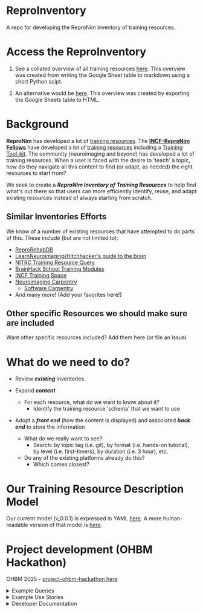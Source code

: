 # ReproInventory
A repo for developing the ReproNim inventory of training resources.

# Access the ReproInventory
1. See a collated overview of all training resources [here](table.md). This overview was created from writing the Google Sheet table to markdown using a short Python scipt.

2. An alternative would be [here](https://docs.google.com/spreadsheets/d/e/2PACX-1vSWI7KLG_j9GjDkwQhnZNKMNNZmoKfURbMTWbLdjANqKGizBfH6V_uvW2vfHK2l0ejOXxqxEKLOszEw/pubhtml). This overview was created by exporting the Google Sheets table to HTML.

# Background
**ReproNim** has developed a lot of [training resources](https://www.repronim.org/teach.html). 
The **[INCF-ReproNim Fellows](https://www.repronim.org/fellowship.html)** have developed a lot of [training resources](https://www.repronim.org/fellows-resources) including a [Training Tool-kit](https://drive.google.com/drive/u/0/folders/1_qLgvQAI_71768_45gMBb7n4DpsY7Wil).
The community (neuroimaging and beyond) has developed a lot of training resources. When a user is faced with the 
desire to 'teach' a topic, how do they navigate all this content to find (or adapt, as needed) the right resources 
to start from?

We seek to create a ***ReproNim Inventory of Training Resources*** to help find what's out there so that users can more efficiently 
Identify, reuse, and adapt existing resources instead of always starting from scratch.

## Similar Inventories Efforts
We know of a number of existing resources that have attempted to do parts of this. These include (but are not limited to):
* [ReproRehabDB](https://reprorehabdb.usc.edu/)
* [LearnNeuroimaging/Hitchhacker's guide to the brain](https://learn-neuroimaging.github.io/hitchhackers_guide_brain/)
* [NITRC Training Resource Query](https://www.nitrc.org/search/?type_of_search=group&q=training)
* [BrainHack School Training Modules](https://school-brainhack.github.io/modules/)
* [INCF Training Space](https://training.incf.org/)
* [Neuroimaging Carpentry](https://conp-pcno-training.github.io/neuroimaging-carpentry/)
  * [Software Carpentry](https://www.software-carpentry.org/)
* And many more! (Add your favorites here!)


## Other specific Resources we should make sure are included
Want other specific resources included? Add them here (or file an issue)

# What do we need to do?
* Review ***existing*** inventories
* Expand ***content***
  * For each resource, what do we want to know about it?
    * Identify the training resource 'schema' that we want to use

* Adopt a ***front end*** (how the content is displayed) and associated ***back end*** to store the information
  * What do we really want to see?
     * Search: by topic tag (i.e. git), by format (i.e. hands-on tutorial), by level (i.e. first-timers), by duration (i.e. 3 hour), etc. 
  * Do any of the existing platforms already do this?
     * Which comes closest? 

     
# Our Training Resource Description Model

Our current model (v_0.0.1) is expressed in YAML [here](model/model.yaml). A more human-readable version of that model is [here](model/model.md).


# Project development (OHBM Hackathon)

OHBM 2025 - [project-ohbm-hackathon here](https://github.com/ohbm/hackathon2025/issues/7)

<details> 
<summary>Example Queries</summary>
 
# Example Queries
* I would like to find a 1 hour lecture to introduce git/github to novice first year graduate students in my Introduction to Computational Neuroscience course
* I would like to find 1.5 hr multishell diffusion (dMRI) course video (in lecture style)
* I would like to know whether the course depends on some installation requirements/ pre-requesites (other than skill level)
* I would like to find a course on python that preps my undergraduate students for my neuroimaging with python class
* I would like to find a 1-day workshop on "Introduction to Reproducible Neuroimaging" to provide to my lab of 20 members, who range from RA (data collection, data analysis) to clinical investigators.

* Can I find a hands-on tutorial for BIDS conversion of my DICOM data

### *By Skill Level or Prerequisites*

* “What beginner-level tutorials are available for fMRI analysis?”
* “Are there any advanced courses that require experience with FreeSurfer?”


### *By Software or Tool*

* “Show me all courses that use Python and AFNI.”
* “Are there tutorials that involve SPM and are hands-on?”


### *By Imaging Modality*

* “What training materials cover resting-state fMRI?”
* “Any diffusion MRI (DWI) tutorials using open datasets?”


### *By Format or Delivery*

* “What video-based tutorials are self-paced?”
* “Are there instructor-led courses longer than 1 week?”

### *By Research Application*

* “Do you have any training focused on pediatric neuroimaging?”
* “What resources are relevant for clinical research?”


### *By Language or Accessibility*

* “Are there any Spanish-language courses on structural MRI?”
* “Which tutorials include assessments or quizzes?”

</details>

<details>
<summary>Example Use Stories</summary>

## Example Use Stories

1. **New PhD Student**

“I’m just starting in a neuroimaging lab and I’ve never used FreeSurfer. I want a beginner-friendly, step-by-step guide in English, ideally with video or interactive examples. It should be focused on structural MRI.”

***Query:***
* Level = Beginner
* Software = FreeSurfer
* Format = video OR tutorial
* Modality = Structural
* Language = English

2. **Clinical Neuroscientist Switching to Python**

“I’ve worked in clinical MRI research using SPM and MATLAB. I want to transition to Python and need resources on functional MRI analysis using open datasets.”

***Query:***
* Software = SPM OR Python
* Modality = Functional
* Open dataset = Yes
* Format = Hands-on / tutorial
* Language = English

3. **Instructor Designing a Curriculum**

“I’m building a neuroimaging methods course and want to include diverse materials—lectures, blogs, tutorials—across beginner to advanced levels. I want content I can reuse, so open datasets are a plus.”

***Query:***
Level = Beginner to Advanced
Content format = Any
Open dataset = Yes
Delivery = Instructor

4. **International Learner**

“I’m a French-speaking student interested in learning about fMRI preprocessing using FSL.”

***Query:***
* Language = French
* Software = FSL
* Modality = Functional


</details>

<details>
<summary>Developer Documentation</summary>
 
# Developer Documentation

## Frontend

Example figure from the frontend (on 'dummy' data):
![image](pics/ExampleViewer.png)

### Build dependencies

- nodejs

  You can install from https://nodejs.org/en/download/

### Local development

- Get the project source code

  ```bash
  git clone https://github.com/ReproNim/ReproInventory.git
  ```

- Install dependencies

```bash
cd frontend
npm install
```

- Now run the app by running

```bash
npm run dev
```

</details>
